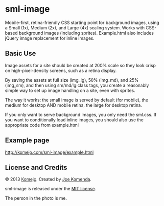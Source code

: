 sml-image
=========

Mobile-first, retina-friendly CSS starting point for background images, using a Small (1x), Medium (2x), and Large (4x) scaling system. Works with CSS-based background images (including sprites). Example.html also includes jQuery image replacement for inline images.

## Basic Use

Image assets for a site should be created at 200% scale so they look crisp on high-pixel-density screens, such as a retina display.

By saving the assets at full size (img_lg), 50% (img_md), and 25% (img_sm), and then using sm/md/lg class tags, you create a reasonably simple way to set up image handling on a site, even with sprites.

The way it works: the small image is served by default (for mobile), the medium for desktop AND mobile retina, the large for desktop retina.

If you only want to serve background images, you only need the sml.css. If you want to conditionally load inline images, you should also use the appropriate code from example.html

## Example page

http://komejo.com/sml-image/example.html

## License and Credits

© 2013 <a href="https://github.com/komejo">Komejo</a>. Created by <a href="http://twitter.com/komejo">Joe Komenda</a>.

sml-image is released under the <a href="http://opensource.org/licenses/MIT">MIT license</a>.

The person in the photo is me.
